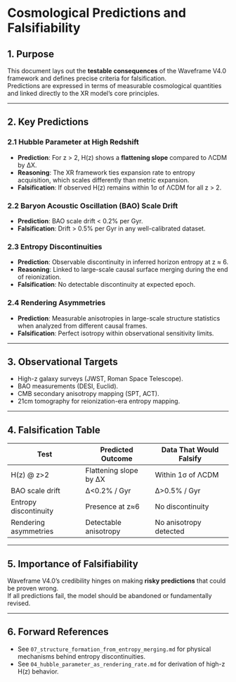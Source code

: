 # Cosmological Predictions and Falsifiability

## 1. Purpose
This document lays out the **testable consequences** of the Waveframe V4.0 framework and defines precise criteria for falsification.  
Predictions are expressed in terms of measurable cosmological quantities and linked directly to the XR model’s core principles.

---

## 2. Key Predictions

### 2.1 Hubble Parameter at High Redshift
- **Prediction**: For z > 2, H(z) shows a **flattening slope** compared to ΛCDM by ΔX.  
- **Reasoning**: The XR framework ties expansion rate to entropy acquisition, which scales differently than metric expansion.
- **Falsification**: If observed H(z) remains within 1σ of ΛCDM for all z > 2.

### 2.2 Baryon Acoustic Oscillation (BAO) Scale Drift
- **Prediction**: BAO scale drift < 0.2% per Gyr.
- **Falsification**: Drift > 0.5% per Gyr in any well-calibrated dataset.

### 2.3 Entropy Discontinuities
- **Prediction**: Observable discontinuity in inferred horizon entropy at z ≈ 6.
- **Reasoning**: Linked to large-scale causal surface merging during the end of reionization.
- **Falsification**: No detectable discontinuity at expected epoch.

### 2.4 Rendering Asymmetries
- **Prediction**: Measurable anisotropies in large-scale structure statistics when analyzed from different causal frames.
- **Falsification**: Perfect isotropy within observational sensitivity limits.

---

## 3. Observational Targets
- High-z galaxy surveys (JWST, Roman Space Telescope).
- BAO measurements (DESI, Euclid).
- CMB secondary anisotropy mapping (SPT, ACT).
- 21cm tomography for reionization-era entropy mapping.

---

## 4. Falsification Table

| Test | Predicted Outcome | Data That Would Falsify |
|------|------------------|-------------------------|
| H(z) @ z>2 | Flattening slope by ΔX | Within 1σ of ΛCDM |
| BAO scale drift | Δ<0.2% / Gyr | Δ>0.5% / Gyr |
| Entropy discontinuity | Presence at z≈6 | No discontinuity |
| Rendering asymmetries | Detectable anisotropy | No anisotropy detected |

---

## 5. Importance of Falsifiability
Waveframe V4.0’s credibility hinges on making **risky predictions** that could be proven wrong.  
If all predictions fail, the model should be abandoned or fundamentally revised.

---

## 6. Forward References
- See `07_structure_formation_from_entropy_merging.md` for physical mechanisms behind entropy discontinuities.
- See `04_hubble_parameter_as_rendering_rate.md` for derivation of high-z H(z) behavior.
